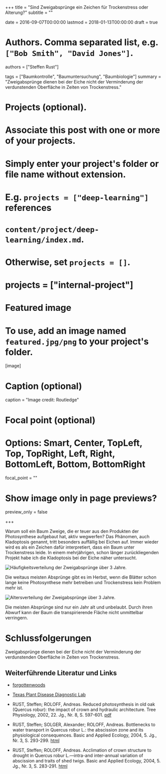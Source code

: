 +++
title = "Sind Zweigabsprünge ein Zeichen für Trockenstress oder Alterung?"
subtitle = ""

date = 2016-09-07T00:00:00
lastmod = 2018-01-13T00:00:00
draft = true

# Authors. Comma separated list, e.g. `["Bob Smith", "David Jones"]`.
authors = ["Steffen Rust"]

tags = ["Baumkontrolle", "Baumuntersuchung", "Baumbiologie"]
summary = "Zweigabsprünge dienen bei der Eiche nicht der Verminderung der verdunstenden Oberfläche in Zeiten von Trockenstress."

# Projects (optional).
#   Associate this post with one or more of your projects.
#   Simply enter your project's folder or file name without extension.
#   E.g. `projects = ["deep-learning"]` references 
#   `content/project/deep-learning/index.md`.
#   Otherwise, set `projects = []`.
# projects = ["internal-project"]

# Featured image
# To use, add an image named `featured.jpg/png` to your project's folder. 
[image]
  # Caption (optional)
  caption = "Image credit: Routledge"

  # Focal point (optional)
  # Options: Smart, Center, TopLeft, Top, TopRight, Left, Right, BottomLeft, Bottom, BottomRight
  focal_point = ""

  # Show image only in page previews?
  preview_only = false

+++

Warum soll ein Baum Zweige, die er teuer aus den Produkten der Photosynthese aufgebaut hat, aktiv wegwerfen? Das Phänomen, auch Kladoptosis genannt, tritt besonders auffällig bei Eichen auf. Immer wieder wird es als ein Zeichen dafür interpretiert, dass ein Baum unter Trockenstress leide. In einem mehrjährigen, schon länger zurückliegenden Projekt habe ich die Kladoptosis bei der Eiche näher untersucht.


![Häufigkeitsverteilung der Zweigabsprünge über 3 Jahre.](/images/MonateDE.svg)

Die weitaus meisten Absprünge gibt es im Herbst, wenn die Blätter schon lange keine Photosynthese mehr betreiben und Trockenstress kein Problem mehr ist.


![Altersverteilung der Zweigabsprünge über 3 Jahre.](/images/AlterDE.svg)

Die meisten Absprünge sind nur ein Jahr alt und unbelaubt. Durch ihren Abwurf kann der Baum die transpirierende Fläche nicht unmittelbar verringern.

# Schlussfolgerungen

Zweigabsprünge dienen bei der Eiche nicht der Verminderung der verdunstenden Oberfläche in Zeiten von Trockenstress.


## Weiterführende Literatur und Links

- [forgottenwoods](https://arboriculture.wordpress.com/2016/01/02/branch-shedding-cladoptosis-trees/)

- [Texas Plant Disease Diagnostic Lab](http://plantclinic.tamu.edu/2013/11/15/cladoptosis-an-interesting-phenomenon/)

- RUST, Steffen; ROLOFF, Andreas. Reduced photosynthesis in old oak
(Quercus robur): the impact of crown and hydraulic architecture. Tree
Physiology, 2002, 22. Jg., Nr. 8, S. 597-601. [pdf](http://treephys.oxfordjournals.org/content/22/8/597.full.pdf)

- RUST, Steffen; SOLGER, Alexander; ROLOFF, Andreas. Bottlenecks to water transport in Quercus robur L.: the abscission zone and its physiological consequences. Basic and Applied Ecology, 2004, 5. Jg., Nr. 3, S. 293-299. [html](http://dx.doi.org/10.1016/j.baae.2004.03.004)

- RUST, Steffen; ROLOFF, Andreas. Acclimation of crown structure to drought in Quercus robur L.—intra-and inter-annual variation of abscission and traits of shed twigs. Basic and Applied Ecology, 2004, 5. Jg., Nr. 3, S. 283-291. [html](http://dx.doi.org/10.1016/j.baae.2004.03.003)
